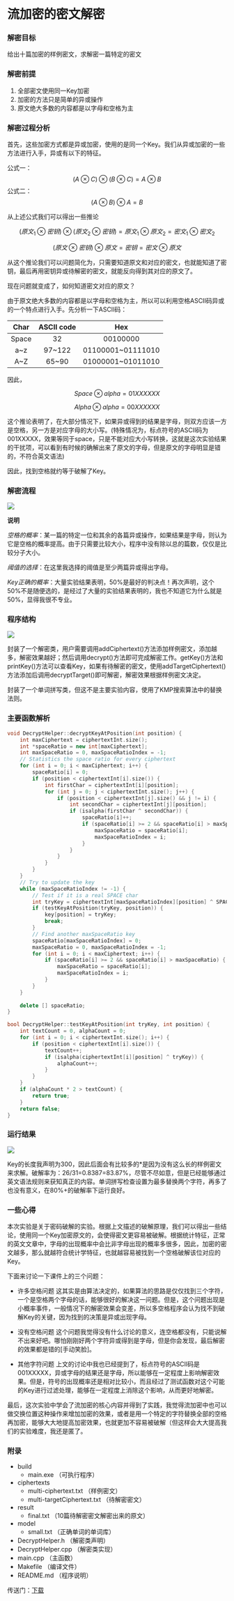 # 流加密的密文解密

### 解密目标

给出十篇加密的样例密文，求解密一篇特定的密文

### 解密前提

1. 全部密文使用同一Key加密
2. 加密的方法只是简单的异或操作
3. 原文绝大多数的内容都是以字母和空格为主

### 解密过程分析

首先，这些加密方式都是异或加密，使用的是同一个Key。我们从异或加密的一些方法进行入手，异或有以下的特征。

公式一：
$$(A \otimes C) \otimes (B \otimes C) = A \otimes B$$
公式二：
$$(A \otimes B) \otimes A = B$$

从上述公式我们可以得出一些推论

$$(原文_1 \otimes 密钥) \otimes (原文_2 \otimes 密钥) = 原文_1 \otimes 原文_2 = 密文_1 \otimes 密文_2$$

$$(原文 \otimes 密钥) \otimes 原文 = 密钥 = 密文 \otimes 原文$$

从这个推论我们可以问题简化为，只需要知道原文和对应的密文，也就能知道了密钥，最后再用密钥异或待解密的密文，就能反向得到其对应的原文了。

现在问题就变成了，如何知道密文对应的原文？

由于原文绝大多数的内容都是以字母和空格为主，所以可以利用空格ASCII码异或的一个特点进行入手。先分析一下ASCII码：

| Char | ASCII code | Hex |
| :--: | :--: | :--: |
| Space | 32 | 00100000 |
| a~z | 97~122 | 01100001~01111010 |
| A~Z | 65~90 | 01000001~01011010 |

因此，

$$Space \otimes alpha = 01XXXXXX$$

$$Alpha \otimes alpha = 00XXXXXX$$

这个推论表明了，在大部分情况下，如果异或得到的结果是字母，则双方应该一方是空格，另一方是对应字母的大小写。(特殊情况为，标点符号的ASCII码为001XXXXX，效果等同于space，只是不能对应大小写转换，这就是这次实验结果的干扰项，可以看到有时候的确解出来了原文的字母，但是原文的字母明显是错的，不符合英文语法)

因此，找到空格就约等于破解了Key。

### 解密流程

![](/images/wsine-blog-image298.jpg)

**说明**

*空格的概率*：某一篇的特定一位和其余的各篇异或操作，如果结果是字母，则认为它是空格的概率提高。由于只需要比较大小，程序中没有除以总的篇数，仅仅是比较分子大小。

*阈值的选择*：在这里我选择的阈值是至少两篇异或得出字母。

*Key正确的概率*：大量实验结果表明，50%是最好的判决点！再次声明，这个50%不是随便选的，是经过了大量的实验结果表明的，我也不知道它为什么就是50%，显得我很不专业。

### 程序结构


![](/images/wsine-blog-image299.jpg)

封装了一个解密类，用户需要调用addCiphertext()方法添加样例密文，添加越多，解密效果越好；然后调用decrypt()方法即可完成解密工作。getKey()方法和printKey()方法可以查看Key，如果有待解密的密文，使用addTargetCiphertext()方法添加后调用decryptTarget()即可解密，解密效果根据样例密文决定。

封装了一个单词拼写类，但这不是主要实验内容，使用了KMP搜索算法中的替换法则。

### 主要函数解析

```cpp
void DecryptHelper::decryptKeyAtPosition(int position) {
	int maxCiphertext = ciphertextInt.size();
	int *spaceRatio = new int[maxCiphertext];
	int maxSpaceRatio = 0, maxSpaceRatioIndex = -1;
	// Statistics the space ratio for every ciphertext
	for (int i = 0; i < maxCiphertext; i++) {
		spaceRatio[i] = 0;
		if (position < ciphertextInt[i].size()) {
			int firstChar = ciphertextInt[i][position];
			for (int j = 0; j < ciphertextInt.size(); j++) {
				if (position < ciphertextInt[j].size() && j != i) {
					int secondChar = ciphertextInt[j][position];
					if (isalpha(firstChar ^ secondChar)) {
						spaceRatio[i]++;
						if (spaceRatio[i] >= 2 && spaceRatio[i] > maxSpaceRatio) {
							maxSpaceRatio = spaceRatio[i];
							maxSpaceRatioIndex = i;
						}
					}
				}
			}
		}
	}
	// Try to update the key
	while (maxSpaceRatioIndex != -1) {
		// Test if it is a real SPACE char
		int tryKey = ciphertextInt[maxSpaceRatioIndex][position] ^ SPACE;
		if (testKeyAtPosition(tryKey, position)) {
			key[position] = tryKey;
			break;
		}
		// Find another maxSpaceRatio key
		spaceRatio[maxSpaceRatioIndex] = 0;
		maxSpaceRatio = 0, maxSpaceRatioIndex = -1;
		for (int i = 0; i < maxCiphertext; i++) {
			if (spaceRatio[i] >= 2 && spaceRatio[i] > maxSpaceRatio) {
				maxSpaceRatio = spaceRatio[i];
				maxSpaceRatioIndex = i;
			}
		}
	}
	
	delete [] spaceRatio; 
}
```

```cpp
bool DecryptHelper::testKeyAtPosition(int tryKey, int position) {
	int textCount = 0, alphaCount = 0;
	for (int i = 0; i < ciphertextInt.size(); i++) {
		if (position < ciphertextInt[i].size()) {
			textCount++;
			if (isalpha(ciphertextInt[i][position] ^ tryKey)) {
				alphaCount++;
			}
		}
	}
	if (alphaCount * 2 > textCount) {
		return true;
	}
	return false;
}
```

### 运行结果

![](/images/wsine-blog-image300.jpg)

Key的长度我声明为300，因此后面会有比较多的*是因为没有这么长的样例密文来求解。破解率为：26/31=0.8387=83.87%，尽管不尽如意，但是已经能够通过英文语法规则来获知真正的内容。单词拼写检查设置为最多替换两个字符，再多了也没有意义，在80%+的破解率下运行良好。

### 一些心得

本次实验是关于密码破解的实验。根据上文描述的破解原理，我们可以得出一些结论，使用同一个Key加密原文的，会使得密文更容易被破解。根据统计特征，正常的英文文章中，字母的出现概率中会比非字母出现的概率多很多，因此，加密的密文越多，那么就越符合统计学特征，也就越容易被找到一个空格破解该位对应的Key。


下面来讨论一下课件上的三个问题：

-	许多空格问题
这其实是由算法决定的，如果算法的思路是仅仅找到三个字符，一个是空格两个字母的话，能够很好的解决这一问题。但是，这个问题出现是小概率事件，一般情况下的解密效果会变差，所以多空格程序会认为找不到破解Key的关键，因为找到的决策是异或出现字母。

- 没有空格问题
这个问题我觉得没有什么讨论的意义，连空格都没有，只能说解不出来好吧。哪怕刚刚好两个字符异或得到是字母，但是你会发现，最后解密的效果都是错的[手动笑脸]。

- 其他字符问题
上文的讨论中我也已经提到了，标点符号的ASCII码是001XXXXX，异或字母的结果还是字母，所以能够在一定程度上影响解密效果。但是，符号的出现概率还是相对比较小，而且经过了测试函数对这个可能的Key进行过滤处理，能够在一定程度上消除这个影响，从而更好地解密。
	
最后，这次实验中学会了流加密的核心内容并得到了实践，我觉得流加密中也可以做交换位置这种操作来增加加密的效果，或者是用一个特定的字符替换全部的空格再加密，能够大大地提高加密效果，也就更加不容易被破解（但这样会大大提高我们的实验难度，我还是匿了。

### 附录

-	build
	-	main.exe                       （可执行程序）
-	ciphertexts
	-	multi-ciphertext.txt           （样例密文）
	-	multi-targetCiphertext.txt     （待解密密文）
-	result
	-	final.txt                      （10篇待解密密文解密出来的原文）
-	model
	-	small.txt                      （正确单词的单词库）
-	DecryptHelper.h                    （解密类声明）
-	DecryptHelper.cpp                  （解密类实现）
-	main.cpp                           （主函数）
-	Makefile                           （编译文件）
-	README.md                          （程序说明）

传送门：[下载](http://pan.baidu.com/s/1dEGmFfz)